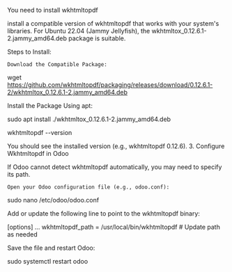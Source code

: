 You need to install wkhtmltopdf

 install a compatible version of wkhtmltopdf that works with your system's libraries. For Ubuntu 22.04 (Jammy Jellyfish), the wkhtmltox_0.12.6.1-2.jammy_amd64.deb package is suitable.

Steps to Install:

    Download the Compatible Package:

wget https://github.com/wkhtmltopdf/packaging/releases/download/0.12.6.1-2/wkhtmltox_0.12.6.1-2.jammy_amd64.deb

Install the Package Using apt:

sudo apt install ./wkhtmltox_0.12.6.1-2.jammy_amd64.deb

wkhtmltopdf --version

You should see the installed version (e.g., wkhtmltopdf 0.12.6).
3. Configure Wkhtmltopdf in Odoo

If Odoo cannot detect wkhtmltopdf automatically, you may need to specify its path.

    Open your Odoo configuration file (e.g., odoo.conf):

sudo nano /etc/odoo/odoo.conf

Add or update the following line to point to the wkhtmltopdf binary:

[options]
...
wkhtmltopdf_path = /usr/local/bin/wkhtmltopdf  # Update path as needed

Save the file and restart Odoo:

sudo systemctl restart odoo
